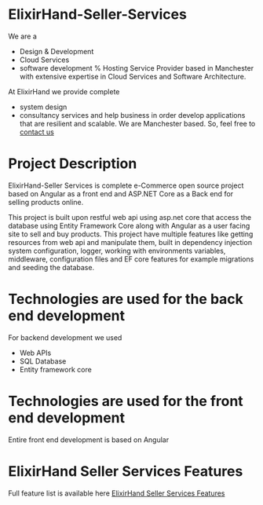 # ElixirHand-Seller-Services
 

We are a 
* Design & Development 
* Cloud Services 
* software development % Hosting
Service Provider based in Manchester with extensive expertise in Cloud Services and Software Architecture.

 

At ElixirHand we provide complete 
* system design 
* consultancy services 
and help business in order develop applications that are resilient and scalable. 
We are Manchester based. So, feel free to [contact us](https://elixirhand.com/#contact)
 

# Project Description
ElixirHand-Seller Services is complete e-Commerce open source project 
based on Angular as a front end and ASP.NET Core as a Back end for selling products online.

This project is built upon restful web api using asp.net core that access the database using Entity Framework Core 
along with Angular as a user facing site to sell and buy products. This project have multiple features like getting resources from web api
and manipulate them, built in dependency injection system configuration, logger, working with environments variables, 
middleware, configuration files and EF core features for example migrations and seeding the database.

 

# Technologies are used for the back end development
For backend development we used 
* Web APIs
* SQL Database
* Entity framework core

 

# Technologies are used for the front end development
Entire front end development is based on Angular

 

# ElixirHand Seller Services Features
Full feature list is available here [ElixirHand Seller Services Features](https://elixirhand.com/#contact)
